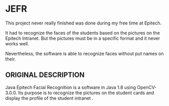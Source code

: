 # JEFR

This project never really finished was done during my free time at Epitech.

It had to recognize the faces of the students based on the pictures on the Epitech Intranet.
But the pictures must be in a specific format and it never works well.

Nevertheless, the software is able to recognize faces without put names on their.



## ORIGINAL DESCRIPTION

Java Epitech Facial Recognition is a software in Java 1.8 using OpenCV-3.0.0.
Its purpose is to recognize the pictures on the student cards and display the profile of the student intranet .

